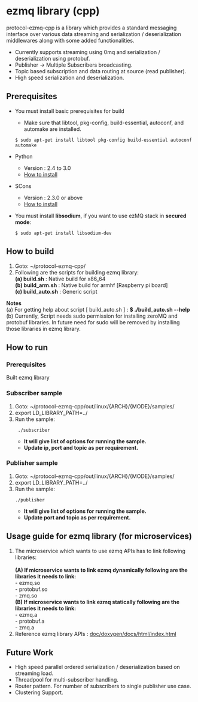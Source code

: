 # ezmq library (cpp)

protocol-ezmq-cpp is a library which provides a standard messaging interface over various data streaming
and serialization / deserialization middlewares along with some added functionalities.</br>
  - Currently supports streaming using 0mq and serialization / deserialization using protobuf.
  - Publisher -> Multiple Subscribers broadcasting.
  - Topic based subscription and data routing at source (read publisher).
  - High speed serialization and deserialization.


## Prerequisites ##
 - You must install basic prerequisites for build
   - Make sure that libtool, pkg-config, build-essential, autoconf, and automake are installed.
   ```
   $ sudo apt-get install libtool pkg-config build-essential autoconf automake
   ```

- Python
  - Version : 2.4 to 3.0
  - [How to install](https://wiki.python.org/moin/BeginnersGuide/Download)

- SCons
  - Version : 2.3.0 or above
  - [How to install](http://scons.org/doc/2.3.0/HTML/scons-user/c95.html)

 - You must install **libsodium**, if you want to use ezMQ stack in **secured mode**:
   ```
   $ sudo apt-get install libsodium-dev 
   ```

## How to build ##
1. Goto: ~/protocol-ezmq-cpp/</br>
2. Following are the scripts for building ezmq library:</br>
   **(a) build.sh**      : Native build for x86_64</br>
   **(b) build_arm.sh**  : Native build for armhf [Raspberry pi board]</br>
   **(c) build_auto.sh** : Generic script</br>

**Notes** </br>
(a) For getting help about script [ build_auto.sh ] : **$ ./build_auto.sh --help** </br>
(b) Currently, Script needs sudo permission for installing zeroMQ and protobuf libraries. In future need for sudo will be removed by installing those libraries in ezmq library. </br> 

## How to run ##

### Prerequisites ###
 Built ezmq library

### Subscriber sample ###
1. Goto: ~/protocol-ezmq-cpp/out/linux/{ARCH}/{MODE}/samples/
2. export LD_LIBRARY_PATH=../
3. Run the sample:
    ```
     ./subscriber
    ```
    - **It will give list of options for running the sample.** </br>
    - **Update ip, port and topic as per requirement.** </br>

### Publisher sample ###
1. Goto: ~/protocol-ezmq-cpp/out/linux/{ARCH}/{MODE}/samples/
2. export LD_LIBRARY_PATH=../
3. Run the sample:
   ```
   ./publisher
   ```
   - **It will give list of options for running the sample.** </br>
   - **Update port and topic as per requirement.** </br>

## Usage guide for ezmq library (for microservices)

1. The microservice which wants to use ezmq APIs has to link following libraries:</br></br>
   **(A) If microservice wants to link ezmq dynamically following are the libraries it needs to link:**</br>
        - ezmq.so</br>
        - protobuf.so</br>
        - zmq.so </br>
   **(B) If microservice wants to link ezmq statically following are the libraries it needs to link:**</br>
        - ezmq.a</br>
        - protobuf.a</br>
        - zmq.a </br>
2. Reference ezmq library APIs : [doc/doxygen/docs/html/index.html](doc/doxygen/docs/html/index.html)

## Future Work ##
  - High speed parallel ordered serialization / deserialization based on streaming load.
  - Threadpool for multi-subscriber handling.
  - Router pattern. For number of subscribers to single publisher use case.
  - Clustering Support.
</br></br>

